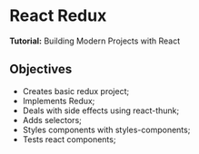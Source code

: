 # React Redux

**Tutorial:** Building Modern Projects with React

## Objectives

- Creates basic redux project;
- Implements Redux;
- Deals with side effects using react-thunk;
- Adds selectors;
- Styles components with styles-components;
- Tests react components;
